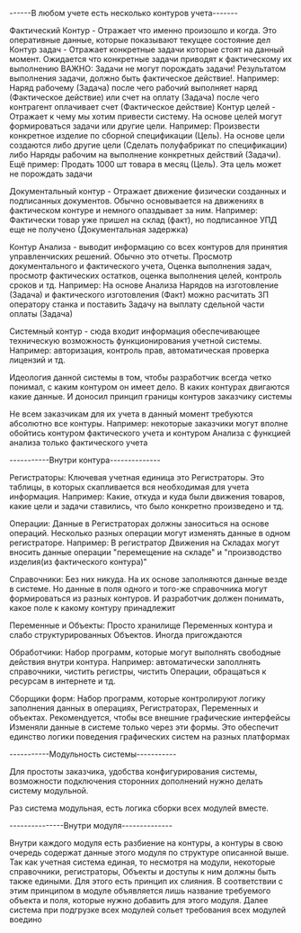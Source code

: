 ------В любом учете есть несколько контуров учета-------

Фактический Контур - Отражает что именно произошло и когда. Это оперативные данные, которые показывают текущее состояние дел
Контур задач - Отражает конкретные задачи которые стоят на данный момент. Ожидается что конкретные задачи приводят к фактическому их выполнению ВАЖНО: Задачи не могут порождать задачи! Результатом выполнения задачи, должно быть фактическое действие!. Например: Наряд рабочему (Задача) после чего рабочий выполняет наряд (Фактическое действие) или счет на оплату (Задача) после чего контрагент оплачивает счет (Фактическое действие)
Контур целей - Отражает к чему мы хотим привести систему. На основе целей могут формироваться задачи или другие цели. Например: Произвести конкретное изделие по сборной спецификации (Цель). На основе цели создаются либо другие цели (Сделать полуфабрикат по спецификации) либо Наряды рабочим на выполнение конкретных действий (Задачи). Ещё пример: Продать 1000 шт товара в месяц (Цель). Эта цель может не порождать задачи

Документальный контур - Отражает движение физически созданных и подписанных документов. Обычно основывается на движениях в фактическом контуре и немного опаздывает за ним. Например: Фактически товар уже пришел на склад (факт), но подписанное УПД еще не получено (Документальная задержка)

Контур Анализа - выводит информацию со всех контуров для принятия управленчиских решений. Обычно это отчеты. Просмотр документального и фактического учета, Оценка выполнения задач, просмотр фактических остатков, оценка выполнения целей, контроль сроков и тд. Например: На основе Анализа Нарядов на изготовление (Задача) и фактического изготовления (Факт) можно расчитать ЗП оператору станка и поставить Задачу на выплату сдельной части оплаты (Задача)

Системный контур - сюда входит информация обеспечивающее техническую возможность функционирования учетной системы. Например: авторизация, контроль прав, автоматическая проверка лицензий и тд.


Идеология данной системы в том, чтобы разработчик всегда четко понимал, с каким контуром он имеет дело. В каких контурах двигаются какие данные. И доносил принцип границы контуров заказчику системы

Не всем заказчикам для их учета в данный момент требуются абсолютно все контуры. Например: некоторые заказчики могут вполне обойтись контуром фактического учета и контуром Анализа с функцией анализа только фактического учета


-----------Внутри контура--------------

Регистраторы:
Ключевая учетная единица это Регистраторы. Это таблицы, в которых скапливается вся необходимая для учета информация. Например: Какие, откуда и куда были движения товаров, какие цели и задачи ставились, что было конкретно произведено и тд.

Операции:
Данные в Регистраторах должны заноситься на основе операций. Несколько разных операции могут изменять данные в одном регистраторе. Например: В регистратор Движения на Складах могут вносить данные операции "перемещение на складе" и "производство изделия(из фактического контура)"

Справочники:
Без них никуда. На их основе заполняются данные везде в системе. Но данные в поля одного и того-же справочника могут формироваться из разных контуров. И разработчик должен понимать, какое поле к какому контуру принадлежит

Переменные и Объекты:
Просто хранилище Переменных контура и слабо структурированных Объектов. Иногда пригождаются

Обработчики:
Набор программ, которые могут выполнять свободные действия внутри контура. Например: автоматически заполлнять справочники, чистить регистры, чистить Операции, обращаться к ресурсам в интернете и тд.

Сборщики форм:
Набор программ, которые контролируют логику заполнения данных в операциях, Регистраторах, Переменных и объектах. Рекомендуется, чтобы все внешние графические интерфейсы Изменяли данные в системе только через эти формы. Это обеспечит единство логики поведения графических систем на разных платформах


-----------Модульность системы-----------


Для простоты заказчика, удобства конфигурирования системы, возможности подключения сторонних дополнений нужно делать систему модульной.


Раз система модульная, есть логика сборки всех модулей вместе.

---------------Внутри модуля--------------

Внутри каждого модуля есть разбиение на контуры, а контуры в свою очередь содержат данные этого модуля по структуре описанной выше.
Так как учетная система единая, то  несмотря на модули, некоторые справочники, регистраторы, Объекты и доступы к ним должны быть также едиными. Для этого есть принцип их слияния. В соответствии с этим принципом в модуле объявляется лишь название требуемого объекта и поля, которые нужно добавить для этого модуля. Далее система при подгрузке всех модулей сольет требования всех модулей воедино

